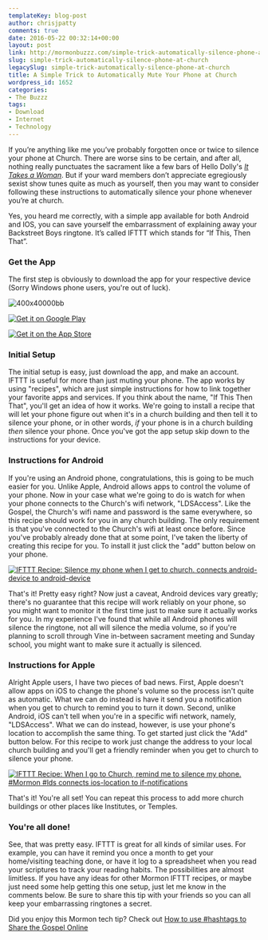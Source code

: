 ```yaml
---
templateKey: blog-post
author: chrisjpatty
comments: true
date: 2016-05-22 00:32:14+00:00
layout: post
link: http://mormonbuzzz.com/simple-trick-automatically-silence-phone-at-church/
slug: simple-trick-automatically-silence-phone-at-church
legacySlug: simple-trick-automatically-silence-phone-at-church
title: A Simple Trick to Automatically Mute Your Phone at Church
wordpress_id: 1652
categories:
- The Buzzz
tags:
- Download
- Internet
- Technology
---
```


If you’re anything like me you’ve probably forgotten once or twice to silence your phone at Church. There are worse sins to be certain, and after all, nothing really punctuates the sacrament like a few bars of Hello Dolly's [_It Takes a Woman_](https://www.youtube.com/watch?v=oeH3bOrCdoA). But if your ward members don’t appreciate egregiously sexist show tunes quite as much as yourself, then you may want to consider following these instructions to automatically silence your phone whenever you’re at church.

Yes, you heard me correctly, with a simple app available for both Android and IOS, you can save yourself the embarrassment of explaining away your Backstreet Boys ringtone. It’s called IFTTT which stands for “If This, Then That”.


### Get the App



The first step is obviously to download the app for your respective device (Sorry Windows phone users, you're out of luck).




![400x40000bb](/img/400x40000bb.png)







[![Get it on Google Play](/img/google-play-badge.svg)](https://play.google.com/store/apps/details?id=com.ifttt.ifttt&hl=en&utm_source=global_co&utm_medium=prtnr&utm_content=Mar2515&utm_campaign=PartBadge&pcampaignid=MKT-Other-global-all-co-prtnr-py-PartBadge-Mar2515-1)




[![Get it on the App Store](https://linkmaker.itunes.apple.com/images/badges/en-us/badge_appstore-lrg.svg)](https://geo.itunes.apple.com/us/app/if-by-ifttt/id660944635?mt=8)










### Initial Setup



The initial setup is easy, just download the app, and make an account. IFTTT is useful for more than just muting your phone. The app works by using "recipes", which are just simple instructions for how to link together your favorite apps and services. If you think about the name, "If This Then That", you'll get an idea of how it works. We're going to install a recipe that will let your phone figure out when it's in a church building and then tell it to silence your phone, or in other words, _if_ your phone is in a church building _then_ silence your phone. Once you've got the app setup skip down to the instructions for your device.


### Instructions for Android



If you're using an Android phone, congratulations, this is going to be much easier for you. Unlike Apple, Android allows apps to control the volume of your phone. Now in your case what we're going to do is watch for when your phone connects to the Church's wifi network, "LDSAccess". Like the Gospel, the Church's wifi name and password is the same everywhere, so this recipe should work for you in any church building. The only requirement is that you've connected to the Church's wifi at least once before. Since you've probably already done that at some point, I've taken the liberty of creating this recipe for you. To install it just click the "add" button below on your phone.

[![IFTTT Recipe: Silence my phone when I get to church. connects android-device to android-device](https://ifttt.com/recipe_embed_img/419213)](https://ifttt.com/view_embed_recipe/419213-silence-my-phone-when-i-get-to-church)

That's it! Pretty easy right? Now just a caveat, Android devices vary greatly; there's no guarantee that this recipe will work reliably on your phone, so you might want to monitor it the first time just to make sure it actually works for you. In my experience I've found that while all Android phones will silence the ringtone, not all will silence the media volume, so if you're planning to scroll through Vine in-between sacrament meeting and Sunday school, you might want to make sure it actually is silenced.



### Instructions for Apple



Alright Apple users, I have two pieces of bad news. First, Apple doesn't allow apps on iOS to change the phone's volume so the process isn't quite as automatic. What we can do instead is have it send you a notification when you get to church to remind you to turn it down. Second, unlike Android, iOS can't tell when you're in a specific wifi network, namely, "LDSAccess". What we can do instead, however, is use your phone's location to accomplish the same thing. To get started just click the "Add" button below. For this recipe to work just change the address to your local church building and you'll get a friendly reminder when you get to church to silence your phone.

[![IFTTT Recipe: When I go to Church, remind me to silence my phone. #Mormon #lds connects ios-location to if-notifications](https://ifttt.com/recipe_embed_img/421178)](https://ifttt.com/view_embed_recipe/421178-when-i-go-to-church-remind-me-to-silence-my-phone-mormon-lds)

That's it! You're all set! You can repeat this process to add more church buildings or other places like Institutes, or Temples.



### You're all done!



See, that was pretty easy. IFTTT is great for all kinds of similar uses. For example, you can have it remind you once a month to get your home/visiting teaching done, or have it log to a spreadsheet when you read your scriptures to track your reading habits. The possibilities are almost limitless. If you have any ideas for other Mormon IFTTT recipes, or maybe just need some help getting this one setup, just let me know in the comments below. Be sure to share this tip with your friends so you can all keep your embarrassing ringtones a secret.

Did you enjoy this Mormon tech tip? Check out [How to use #hashtags to Share the Gospel Online](http://mormonbuzzz.com/how-to-use-hashtags-to-share-the-gospel-online/)


### 

